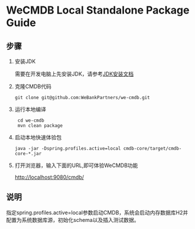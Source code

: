 # WeCMDB Local Standalone Package Guide

## 步骤
1. 安装JDK
	
	需要在开发电脑上先安装JDK，请参考[JDK安装文档](jdk_install_guide.md)

2. 克隆CMDB代码
	
	```shell script
    git clone git@github.com:WeBankPartners/we-cmdb.git
    ```

3. 运行本地编译
	
    ```shell script
     cd we-cmdb
     mvn clean package
    ```

4. 启动本地快速体验包
    ```shell script
    java -jar -Dspring.profiles.active=local cmdb-core/target/cmdb-core-*.jar
    ```

5. 打开浏览器，输入下面的URL,即可体验WeCMDB功能  
  
   [http://localhost:9080/cmdb/](http://localhost:9080/cmdb/)
    
      
## 说明
指定spring.profiles.active=local参数启动CMDB，系统会启动内存数据库H2并配置为系统数据库源，初始化schema以及插入测试数据。
